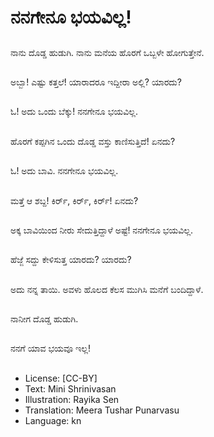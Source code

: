 # ನನಗೇನೂ ಭಯವಿಲ್ಲ!

##
ನಾನು ದೊಡ್ಡ ಹುಡುಗಿ.
ನಾನು ಮನೆಯ ಹೊರಗೆ ಒಬ್ಬಳೇ ಹೋಗುತ್ತೇನೆ.

##
ಅಬ್ಬಾ! ಎಷ್ಟು ಕತ್ತಲೆ!
ಯಾರಾದರೂ ಇದ್ದೀರಾ ಅಲ್ಲಿ? ಯಾರದು?

##
ಓ! ಅದು ಒಂದು ಬೆಕ್ಕು! ನನಗೇನೂ ಭಯವಿಲ್ಲ.

##
ಹೊರಗೆ ಕಪ್ಪಗಿನ ಒಂದು ದೊಡ್ಡ ವಸ್ತು ಕಾಣಿಸುತ್ತಿದೆ! ಏನದು?

##
ಓ! ಅದು ಬಾವಿ. ನನಗೇನೂ ಭಯವಿಲ್ಲ.

##
ಮತ್ತೆ ಆ ಶಬ್ದ! ಕಿರ್ರ್, ಕಿರ್ರ್, ಕಿರ್ರ್! ಏನದು?

##
ಅಕ್ಕ ಬಾವಿಯಿಂದ ನೀರು ಸೇದುತ್ತಿದ್ದಾಳೆ ಅಷ್ಟೆ! ನನಗೇನೂ ಭಯವಿಲ್ಲ.

##
ಹೆಜ್ಜೆ ಸದ್ದು ಕೇಳಿಸುತ್ತ ಯಾರದು? ಯಾರದು?

##
ಅದು ನನ್ನ ತಾಯಿ. ಅವಳು ಹೊಲದ ಕೆಲಸ ಮುಗಿಸಿ ಮನೆಗೆ ಬಂದಿದ್ದಾಳೆ.

##
ನಾನೀಗ ದೊಡ್ಡ ಹುಡುಗಿ.

##
ನನಗೆ ಯಾವ ಭಯವೂ ಇಲ್ಲ!

##
* License: [CC-BY]
* Text: Mini Shrinivasan
* Illustration: Rayika Sen
* Translation: Meera Tushar Punarvasu
* Language: kn
